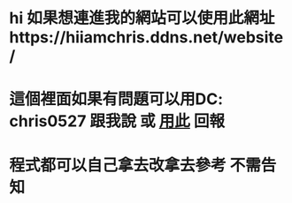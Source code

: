 # hi 如果想連進我的網站可以使用此網址https://hiiamchris.ddns.net/website/

# 這個裡面如果有問題可以用DC: chris0527 跟我說 或 [用此](https://hiiamchris.ddns.net/website/anther/respond/) 回報

# 程式都可以自己拿去改拿去參考 不需告知
